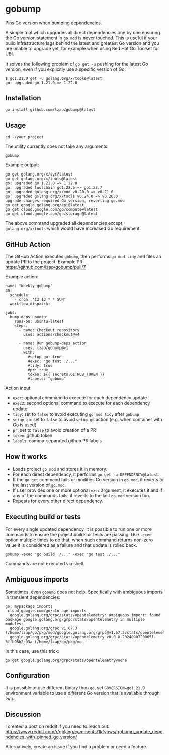 # gobump

Pins Go version when bumping dependencies.

A simple tool which upgrades all direct dependencies one by one ensuring the Go version statement in `go.mod` is never touched. This is useful if your build infrastructure lags behind the latest and greatest Go version and you are unable to upgrade yet, for example when using Red Hat Go Toolset for UBI.

It solves the following problem of `go get -u` pushing for the latest Go version, even if you explicitly use a specific version of Go:

```
$ go1.21.0 get -u golang.org/x/tools@latest
go: upgraded go 1.21.0 => 1.22.0
```

## Installation

```
go install github.com/lzap/gobump@latest
```

## Usage

```
cd ~/your_project
```

The utility currently does not take any arguments:

```
gobump
```

Example output:

```
go get golang.org/x/sys@latest
go get golang.org/x/tools@latest
go: upgraded go 1.21.0 => 1.22.0
go: upgraded toolchain go1.22.5 => go1.22.7
go: upgraded golang.org/x/mod v0.20.0 => v0.21.0
go: upgraded golang.org/x/tools v0.24.0 => v0.26.0
upgrade changes required Go version, reverting go.mod
go get google.golang.org/api@latest
go get cloud.google.com/go/compute@latest
go get cloud.google.com/go/storage@latest
```

The above command upgraded all dependencies except `golang.org/x/tools` which would have increased Go requirement.

## GitHub Action

The GitHub Action executes `gobump`, then performs `go mod tidy` and files an update PR to the project. Example PR: https://github.com/lzap/gobump/pull/7

Example action:

```
name: "Weekly gobump"
on:
  schedule:
    - cron: '13 13 * * SUN'
  workflow_dispatch:

jobs:
  bump-deps-ubuntu:
    runs-on: ubuntu-latest
    steps:
      - name: Checkout repository
        uses: actions/checkout@v4

      - name: Run gobump-deps action
        uses: lzap/gobump@v1
        with:
          #setup_go: true
          #exec: "go test ./..."
          #tidy: true
          #pr: true
          token: ${{ secrets.GITHUB_TOKEN }}
          #labels: "gobump"
```

Action input:

* `exec`: optional command to execute for each dependency update
* `exec2`: second optional command to execute for each dependency update
* `tidy`: set to `false` to avoid executing `go mod tidy` after `gobump`
* `setup_go`: set to `false` to avoid `setup-go` action (e.g. when container with Go is used)
* `pr`: set to `false` to avoid creation of a PR
* `token`: github token
* `labels`: comma-separated github PR labels

## How it works

* Loads project `go.mod` and stores it in memory.
* For each direct dependency, it performs `go get -u DEPENDENCY@latest`.
* If the `go get` command fails or modifies Go version in `go.mod`, it reverts to the last version of `go.mod`.
* If user provides one or more optional `exec` argument, it executes it and if any of the commands fails, it reverts to the last `go.mod` version too.
* Repeats for every other direct dependency.

## Executing build or tests

For every single updated dependency, it is possible to run one or more commands to ensure the project builds or tests are passing. Use `-exec` option multiple times to do that, when such command returns non-zero value it is considered as a failure and that update is rolled back.

```
gobump -exec "go build ./..." -exec "go test ./..."
```

Commands are not executed via shell.

## Ambiguous imports

Sometimes, even `gobump` does not help. Specifically with ambiguous imports in transient dependencies:

```
go: mypackage imports
 cloud.google.com/go/storage imports
  google.golang.org/grpc/stats/opentelemetry: ambiguous import: found package google.golang.org/grpc/stats/opentelemetry in multiple modules:
  google.golang.org/grpc v1.67.3 (/home/lzap/go/pkg/mod/google.golang.org/grpc@v1.67.3/stats/opentelemetry)
  google.golang.org/grpc/stats/opentelemetry v0.0.0-20240907200651-3ffb98b2c93a (/home/lzap/go/pkg/mo
```

In this case, use this trick:

```
go get google.golang.org/grpc/stats/opentelemetry@none
```

## Configuration

It is possible to use different binary than `go`, set `GOVERSION=go1.21.0` environment variable to use a different Go version that is available through `PATH`.

## Discussion

I created a post on reddit if you need to reach out: https://www.reddit.com/r/golang/comments/1kfypws/gobump_update_dependencies_with_pinned_go_version/

Alternatively, create an issue if you find a problem or need a feature.
